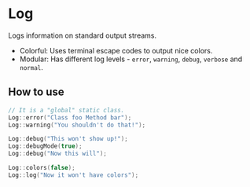 # Log

Logs information on standard output streams.

* Colorful: Uses terminal escape codes to output nice colors.
* Modular: Has different log levels - `error`, `warning`, `debug`, `verbose` and `normal`.

## How to use

```c++
// It is a "global" static class.
Log::error("Class foo Method bar");
Log::warning("You shouldn't do that!");

Log::debug("This won't show up!");
Log::debugMode(true);
Log::debug("Now this will");

Log::colors(false);
Log::log("Now it won't have colors");
```

